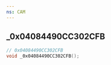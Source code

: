 ```yaml
---
ns: CAM
---
```

## _0x04084490CC302CFB

```c
// 0x04084490CC302CFB
void _0x04084490CC302CFB();
```

